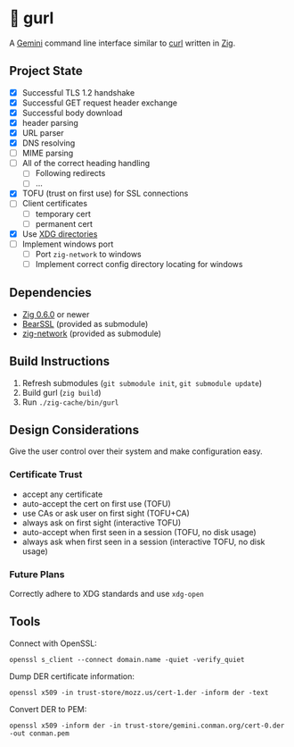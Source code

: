 # 👧 gurl

A [Gemini](https://gemini.circumlunar.space/) command line interface similar to [curl](https://curl.haxx.se/) written in [Zig](https://ziglang.org/).

## Project State

- [x] Successful TLS 1.2 handshake
- [x] Successful GET request header exchange
- [x] Successful body download
- [x] header parsing
- [x] URL parser
- [x] DNS resolving
- [ ] MIME parsing
- [ ] All of the correct heading handling
  - [ ] Following redirects
  - [ ] …
- [x] TOFU (trust on first use) for SSL connections
- [ ] Client certificates
  - [ ] temporary cert
  - [ ] permanent cert
- [x] Use [XDG directories](https://specifications.freedesktop.org/basedir-spec/basedir-spec-latest.html)
- [ ] Implement windows port
  - [ ] Port `zig-network` to windows
  - [ ] Implement correct config directory locating for windows

## Dependencies

- [Zig 0.6.0](https://ziglang.org/download/#release-0.6.0) or newer
- [BearSSL](https://bearssl.org/) (provided as submodule)
- [zig-network](https://github.com/MasterQ32/zig-network) (provided as submodule)

## Build Instructions

1. Refresh submodules (`git submodule init`, `git submodule update`)
2. Build gurl (`zig build`)
3. Run `./zig-cache/bin/gurl` 

## Design Considerations

Give the user control over their system and make configuration easy.

### Certificate Trust

- accept any certificate
- auto-accept the cert on first use (TOFU)
- use CAs or ask user on first sight (TOFU+CA)
- always ask on first sight (interactive TOFU)
- auto-accept when first seen in a session (TOFU, no disk usage)
- always ask when first seen in a session (interactive TOFU, no disk usage)

### Future Plans

Correctly adhere to XDG standards and use `xdg-open`

## Tools

Connect with OpenSSL:
```
openssl s_client --connect domain.name -quiet -verify_quiet
```

Dump DER certificate information:
```
openssl x509 -in trust-store/mozz.us/cert-1.der -inform der -text
``` 

Convert DER to PEM:
```
openssl x509 -inform der -in trust-store/gemini.conman.org/cert-0.der -out conman.pem
```